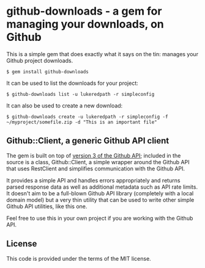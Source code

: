 # github-downloads - a gem for managing your downloads, on Github

This is a simple gem that does exactly what it says on the tin: manages your Github project downloads.

    $ gem install github-downloads

It can be used to list the downloads for your project:

    $ github-downloads list -u lukeredpath -r simpleconfig
  
It can also be used to create a new download:

    $ github-downloads create -u lukeredpath -r simpleconfig -f ~/myproject/somefile.zip -d "This is an important file"
  
## Github::Client, a generic Github API client

The gem is built on top of [version 3 of the Github API](http://developer.github.com/v3/); included in the source is a class, Github::Client, a simple wrapper around the Github API that uses RestClient and simplifies communication with the Github API. 

It provides a simple API and handles errors appropriately and returns parsed response data as well as additional metadata such as API rate limits. It doesn't aim to be a full-blown Github API library (completely with a local domain model) but a very thin utility that can be used to write other simple Github API utilities, like this one. 

Feel free to use this in your own project if you are working with the Github API.

## License

This code is provided under the terms of the MIT license.

